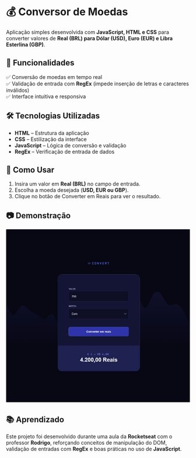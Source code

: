 # 💰 Conversor de Moedas  

Aplicação simples desenvolvida com **JavaScript, HTML e CSS** para converter valores de **Real (BRL) para Dólar (USD), Euro (EUR) e Libra Esterlina (GBP)**.  

## 🚀 Funcionalidades  

✅ Conversão de moedas em tempo real  
✅ Validação de entrada com **RegEx** (impede inserção de letras e caracteres inválidos)  
✅ Interface intuitiva e responsiva  

## 🛠️ Tecnologias Utilizadas  

- **HTML** – Estrutura da aplicação  
- **CSS** – Estilização da interface  
- **JavaScript** – Lógica de conversão e validação  
- **RegEx** – Verificação de entrada de dados  

## 📌 Como Usar  

1. Insira um valor em **Real (BRL)** no campo de entrada.  
2. Escolha a moeda desejada (**USD, EUR ou GBP**).  
3. Clique no botão de Converter em Reais para ver o resultado.  

## 📷 Demonstração  

 <p>
  <img src="./img/convert.jpeg">
 </p> 

## 📚 Aprendizado  

Este projeto foi desenvolvido durante uma aula da **Rocketseat** com o professor **Rodrigo**, reforçando conceitos de manipulação do DOM, validação de entradas com **RegEx** e boas práticas no uso de **JavaScript**.  

